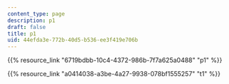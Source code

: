 ```yaml
---
content_type: page
description: p1
draft: false
title: p1
uid: 44efda3e-772b-40d5-b536-ee3f419e706b
---
```

{{% resource_link "6719bdbb-10c4-4372-986b-7f7a625a0488" "p1" %}}

{{% resource_link "a0414038-a3be-4a27-9938-078bf1555257" "t1" %}}